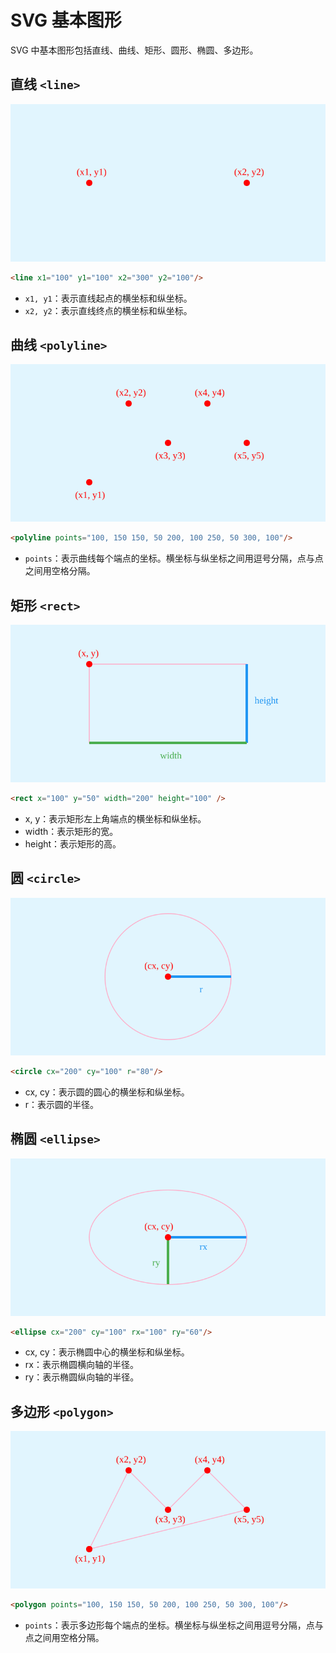 # SVG 基本图形

SVG 中基本图形包括直线、曲线、矩形、圆形、椭圆、多边形。

## 直线 `<line>`

![line](./imgs/line.svg)

```html
<line x1="100" y1="100" x2="300" y2="100"/>
```
- `x1, y1`：表示直线起点的横坐标和纵坐标。
- `x2, y2`：表示直线终点的横坐标和纵坐标。

## 曲线 `<polyline>`

![polyline](./imgs/polyline.svg)

```html
<polyline points="100, 150 150, 50 200, 100 250, 50 300, 100"/>
```
- `points`：表示曲线每个端点的坐标。横坐标与纵坐标之间用逗号分隔，点与点之间用空格分隔。

## 矩形 `<rect>`

![rect](./imgs/rect.svg)

```html
<rect x="100" y="50" width="200" height="100" />
```

- x, y：表示矩形左上角端点的横坐标和纵坐标。
- width：表示矩形的宽。
- height：表示矩形的高。

## 圆 `<circle>`

![circle](./imgs/circle.svg)

```html
<circle cx="200" cy="100" r="80"/>
```

- cx, cy：表示圆的圆心的横坐标和纵坐标。
- r：表示圆的半径。

## 椭圆 `<ellipse>`

![ellipse](./imgs/ellipse.svg)

```html
<ellipse cx="200" cy="100" rx="100" ry="60"/>
```

- cx, cy：表示椭圆中心的横坐标和纵坐标。
- rx：表示椭圆横向轴的半径。
- ry：表示椭圆纵向轴的半径。


## 多边形 `<polygon>`

![polygon](./imgs/polygon.svg)

```html
<polygon points="100, 150 150, 50 200, 100 250, 50 300, 100"/>
```

- `points`：表示多边形每个端点的坐标。横坐标与纵坐标之间用逗号分隔，点与点之间用空格分隔。